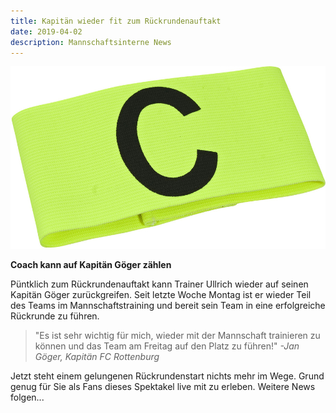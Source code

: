 ```yaml
---
title: Kapitän wieder fit zum Rückrundenauftakt
date: 2019-04-02
description: Mannschaftsinterne News
---
```


![Captain](img/1200/16x9/03.jpg)

**Coach kann auf Kapitän Göger zählen**

Püntklich zum Rückrundenauftakt kann Trainer Ullrich wieder auf seinen Kapitän Göger zurückgreifen. Seit letzte Woche Montag ist er wieder Teil des Teams im Mannschaftstraining und bereit sein Team in eine erfolgreiche Rückrunde zu führen.

<blockquote>
              "Es ist sehr wichtig für mich, wieder mit der Mannschaft trainieren zu können und das Team am Freitag auf den Platz zu führen!"
              <cite> -Jan Göger, Kapitän FC Rottenburg</cite>
            </blockquote> 
Jetzt steht einem gelungenen Rückrundenstart nichts mehr im Wege. Grund genug für Sie als Fans dieses Spektakel live mit zu erleben. Weitere News folgen...
